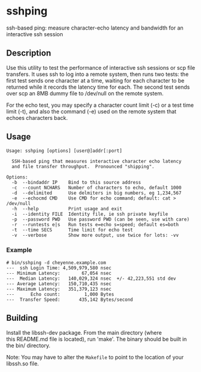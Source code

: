 # sshping
ssh-based ping: measure character-echo latency and bandwidth for an interactive ssh session

## Description

Use this utility to test the performance of interactive ssh sessions
or scp file transfers.  It uses ssh to log into a remote system, then 
runs two tests: the first test sends one character at a time, waiting
for each character to be returned while it records the latency time
for each.  The second test sends over scp an 8MB dummy file to /dev/null
on the remote system.

For the echo test, you may specify a character count limit (-c) or a test
time limit (-t), and also the command (-e) used on the remote system that
echoes characters back.

## Usage
```
Usage: sshping [options] [user@]addr[:port]
 
  SSH-based ping that measures interactive character echo latency
  and file transfer throughput.  Pronounced "shipping".
 
Options:
  -b  --bindaddr IP    Bind to this source address
  -c  --count NCHARS   Number of characters to echo, default 1000
  -d  --delimited      Use delmiters in big numbers, eg 1,234,567
  -e  --echocmd CMD    Use CMD for echo command; default: cat > /dev/null
  -h  --help           Print usage and exit
  -i  --identity FILE  Identity file, ie ssh private keyfile
  -p  --password PWD   Use password PWD (can be seen, use with care)
  -r  --runtests e|s   Run tests e=echo s=speed; default es=both
  -t  --time SECS      Time limit for echo test
  -v  --verbose        Show more output, use twice for lots: -vv
```

### Example

```
# bin/sshping -d cheyenne.example.com
---  ssh Login Time: 4,509,979,580 nsec
--- Minimum Latency:        67,054 nsec
---  Median Latency:   140,029,324 nsec  +/- 42,223,551 std dev
--- Average Latency:   150,710,435 nsec
--- Maximum Latency:   351,379,123 nsec
---      Echo count:         1,000 Bytes
---  Transfer Speed:       435,142 Bytes/second
```

## Building

Install the libssh-dev package.  From the main directory (where  
this README.md file is located), run 'make'.  The binary should be 
built in the bin/ directory.

Note: You may have to alter the `Makefile` to point to the location of 
your libssh.so file.


